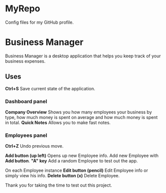 # MyRepo
Config files for my GitHub profile.

# Business Manager 

Business Manager is a desktop application that helps you keep track of your business expenses.

## Uses

**Ctrl+S** Save current state of the application.

### Dashboard panel

**Company Overview** Shows you how many employees your business by type, how much money is spent on average and how much money is spent in total.
**Quick Notes** Allows you to make fast notes.

### Employees panel

**Ctrl+Z** Undo previous move.

**Add button (up left)** Opens up new Employee info. Add new Employee with **Add button**.
**"A" key** Add a random Employee to test out the app.

On each Employee instance
**Edit button (pencil)** Edit Employee info or simply view his info.
**Delete button (x)** Delete Employee.


Thank you for taking the time to test out this project.

